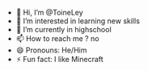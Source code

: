 - 👋 Hi, I’m @ToineLey
- 👀 I’m interested in learning new skills
- 🌱 I’m currently in highschool
- 📫 How to reach me ? no
- 😄 Pronouns: He/Him
- ⚡ Fun fact: I like Minecraft

<!---
ToineLey/ToineLey is a ✨ special ✨ repository because its `README.md` (this file) appears on your GitHub profile.
You can click the Preview link to take a look at your changes.
--->
